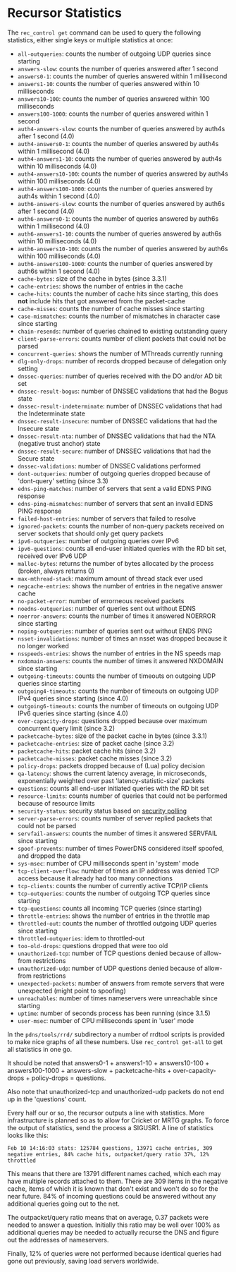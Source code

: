 # Recursor Statistics
The `rec_control get` command can be used to query the following statistics, either single keys or multiple statistics at once:

* `all-outqueries`: counts the number of outgoing UDP queries since starting
* `answers-slow`: counts the number of queries answered after 1 second
* `answers0-1`: counts the number of queries answered within 1 millisecond
* `answers1-10`: counts the number of queries answered within 10 milliseconds
* `answers10-100`: counts the number of queries answered within 100 milliseconds
* `answers100-1000`: counts the number of queries answered within 1 second
* `auth4-answers-slow`: counts the number of queries answered by auth4s after 1 second (4.0)
* `auth4-answers0-1`: counts the number of queries answered by auth4s within 1 millisecond (4.0)
* `auth4-answers1-10`: counts the number of queries answered by auth4s within 10 milliseconds (4.0)
* `auth4-answers10-100`: counts the number of queries answered by auth4s within 100 milliseconds (4.0)
* `auth4-answers100-1000`: counts the number of queries answered by auth4s within 1 second (4.0)
* `auth6-answers-slow`: counts the number of queries answered by auth6s after 1 second (4.0)
* `auth6-answers0-1`: counts the number of queries answered by auth6s within 1 millisecond (4.0)
* `auth6-answers1-10`: counts the number of queries answered by auth6s within 10 milliseconds (4.0)
* `auth6-answers10-100`: counts the number of queries answered by auth6s within 100 milliseconds (4.0)
* `auth6-answers100-1000`: counts the number of queries answered by auth6s within 1 second (4.0)
* `cache-bytes`: size of the cache in bytes (since 3.3.1)
* `cache-entries`: shows the number of entries in the cache
* `cache-hits`: counts the number of cache hits since starting, this does **not** include hits that got answered from the packet-cache
* `cache-misses`: counts the number of cache misses since starting
* `case-mismatches`: counts the number of mismatches in character case since starting
* `chain-resends`: number of queries chained to existing outstanding query
* `client-parse-errors`: counts number of client packets that could not be parsed
* `concurrent-queries`: shows the number of MThreads currently running
* `dlg-only-drops`: number of records dropped because of delegation only setting
* `dnssec-queries`: number of queries received with the DO and/or AD bit set
* `dnssec-result-bogus`: number of DNSSEC validations that had the Bogus state
* `dnssec-result-indeterminate`: number of DNSSEC validations that had the Indeterminate state
* `dnssec-result-insecure`: number of DNSSEC validations that had the Insecure state
* `dnssec-result-nta`: number of DNSSEC validations that had the NTA (negative trust anchor) state
* `dnssec-result-secure`: number of DNSSEC validations that had the Secure state
* `dnssec-validations`: number of DNSSEC validations performed
* `dont-outqueries`: number of outgoing queries dropped because of 'dont-query' setting (since 3.3)
* `edns-ping-matches`: number of servers that sent a valid EDNS PING response
* `edns-ping-mismatches`: number of servers that sent an invalid EDNS PING response
* `failed-host-entries`: number of servers that failed to resolve
* `ignored-packets`: counts the number of non-query packets received on server sockets that should only get query packets
* `ipv6-outqueries`: number of outgoing queries over IPv6
* `ipv6-questions`: counts all end-user initiated queries with the RD bit set, received over IPv6 UDP
* `malloc-bytes`: returns the number of bytes allocated by the process (broken, always returns 0)
* `max-mthread-stack`: maximum amount of thread stack ever used
* `negcache-entries`: shows the number of entries in the negative answer cache
* `no-packet-error`: number of errorneous received packets
* `noedns-outqueries`: number of queries sent out without EDNS
* `noerror-answers`: counts the number of times it answered NOERROR since starting
* `noping-outqueries`: number of queries sent out without ENDS PING
* `nsset-invalidations`: number of times an nsset was dropped because it no longer worked
* `nsspeeds-entries`: shows the number of entries in the NS speeds map
* `nxdomain-answers`: counts the number of times it answered NXDOMAIN since starting
* `outgoing-timeouts`: counts the number of timeouts on outgoing UDP queries since starting
* `outgoing4-timeouts`: counts the number of timeouts on outgoing UDP IPv4 queries since starting (since 4.0)
* `outgoing6-timeouts`: counts the number of timeouts on outgoing UDP IPv6 queries since starting (since 4.0)
* `over-capacity-drops`: questions dropped because over maximum concurrent query limit (since 3.2)
* `packetcache-bytes`: size of the packet cache in bytes (since 3.3.1)
* `packetcache-entries`: size of packet cache (since 3.2)
* `packetcache-hits`: packet cache hits (since 3.2)
* `packetcache-misses`: packet cache misses (since 3.2)
* `policy-drops`: packets dropped because of (Lua) policy decision
* `qa-latency`: shows the current latency average, in microseconds, exponentially weighted over past 'latency-statistic-size' packets
* `questions`: counts all end-user initiated queries with the RD bit set
* `resource-limits`: counts number of queries that could not be performed because of resource limits
* `security-status`: security status based on [security polling](../common/security.md#implementation)
* `server-parse-errors`: counts number of server replied packets that could not be parsed
* `servfail-answers`: counts the number of times it answered SERVFAIL since starting
* `spoof-prevents`: number of times PowerDNS considered itself spoofed, and dropped the data
* `sys-msec`: number of CPU milliseconds spent in 'system' mode
* `tcp-client-overflow`: number of times an IP address was denied TCP access because it already had too many connections
* `tcp-clients`: counts the number of currently active TCP/IP clients
* `tcp-outqueries`: counts the number of outgoing TCP queries since starting
* `tcp-questions`: counts all incoming TCP queries (since starting)
* `throttle-entries`: shows the number of entries in the throttle map
* `throttled-out`: counts the number of throttled outgoing UDP queries since starting
* `throttled-outqueries`: idem to throttled-out
* `too-old-drops`: questions dropped that were too old
* `unauthorized-tcp`: number of TCP questions denied because of allow-from restrictions
* `unauthorized-udp`: number of UDP questions denied because of allow-from restrictions
* `unexpected-packets`: number of answers from remote servers that were unexpected (might point to spoofing)
* `unreachables`: number of times nameservers were unreachable since starting
* `uptime`: number of seconds process has been running (since 3.1.5)
* `user-msec`: number of CPU milliseconds spent in 'user' mode

In the `pdns/tools/rrd/` subdirectory a number of rrdtool scripts is provided to
make nice graphs of all these numbers. Use `rec_control get-all` to get all
statistics in one go.

It should be noted that answers0-1 + answers1-10 + answers10-100 + answers100-1000 +
answers-slow + packetcache-hits + over-capacity-drops + policy-drops = questions.

Also note that unauthorized-tcp and unauthorized-udp packets do not end up in
the 'questions' count.

Every half our or so, the recursor outputs a line with statistics. More
infrastructure is planned so as to allow for Cricket or MRTG graphs. To force
the output of statistics, send the process a SIGUSR1. A line of statistics looks
like this:

```
Feb 10 14:16:03 stats: 125784 questions, 13971 cache entries, 309 negative entries, 84% cache hits, outpacket/query ratio 37%, 12% throttled
```

This means that there are 13791 different names cached, which each may have
multiple records attached to them. There are 309 items in the negative cache,
items of which it is known that don't exist and won't do so for the near future.
84% of incoming questions could be answered without any additional queries going
out to the net.

The outpacket/query ratio means that on average, 0.37 packets were needed to
answer a question. Initially this ratio may be well over 100% as additional
queries may be needed to actually recurse the DNS and figure out the addresses
of nameservers.

Finally, 12% of queries were not performed because identical queries had gone out previously, saving load servers worldwide.
